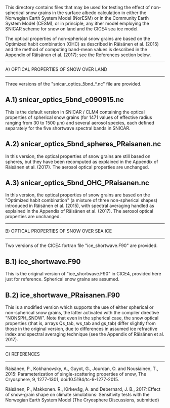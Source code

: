 
This directory contains files that may be used for testing the effect of
non-spherical snow grains in the surface albedo calculation in either 
the Norwegian Earth System Model (NorESM) or in the Community Earth System 
Model (CESM), or in principle, any ither model employing the SNICAR scheme
for snow on land and the CICE4 sea ice model.

The optical properties of non-spherical snow grains are based on the
Optimized habit combination (OHC) as described in Räisänen et al. (2015)
and the method of computing band-mean values is described in the Appendix of
Räisänen et al. (2017); see the References section below.

***************************************
A) OPTICAL PROPERTIES OF SNOW OVER LAND
***************************************

Three versions of the "snicar_optics_5bnd_*.nc" file are provided.

A.1) snicar_optics_5bnd_c090915.nc
----------------------------------
This is the default version in SNICAR / CLM4 containing the optical
properties of spherical snow grains (for 1471 values of effective radius
ranging from 30 to 1500 µm) and several aerosol species, each defined
separately for the five shortwave spectral bands in SNICAR.

A.2) snicar_optics_5bnd_spheres_PRaisanen.nc
--------------------------------------------
In this version, the optical properties of snow grains are still based
on spheres, but they have been recomputed as explained in the Appendix
of Räisänen et al. (2017). The aerosol optical properties are unchanged.

A.3) snicar_optics_5bnd_OHC_PRaisanen.nc
----------------------------------------
In this version, the optical properties of snow grains are based on
the "Optimized habit combination" (a mixture of three non-spherical shapes)
introduced in Räisänen et al. (2015), with spectral averaging handled
as explained in the Appendis of Räisänen et al. (2017). The aerosol optical 
properties are unchanged.


*******************************************
B) OPTICAL PROPERTIES OF SNOW OVER SEA ICE
*******************************************

Two versions of the CICE4 fortran file "ice_shortwave.F90" are provided.

B.1) ice_shortwave.F90 
--------------------------
This is the original version of "ice_shortwave.F90" in CICE4,
provided here just for reference. Spherical snow grains are assumed.

B.2) ice_shortwave_PRaisanen.F90
------------------------------
This is a modified version which supports the use of either spherical or 
non-spherical snow grains, the latter activated with the compiler directive 
"NONSPH_SNOW". Note that even in the spherical case, the snow optical
properties (that is, arrays Qs_tab, ws_tab and gs_tab) differ slightly
from those in the original version, due to differences in assumed
ice refractive index and spectral averaging technique (see the Appendix
of Räisänen et al. 2017).

*************
C) REFERENCES
*************

Räisänen, P., Kokhanovsky, A., Guyot, G., Jourdan, O. and Nousiainen, T., 2015:
Parameterization of single-scattering properties of snow, The Cryosphere, 9, 
1277-1301, doi:10.5194/tc-9-1277-2015.

Räisänen, P., Makkonen. R., Kirkevåg, A. and Debernard, J. B., 2017:
Effect of snow-grain shape on climate simulations: Sensitivity tests
with the Norwegian Earth System Model (The Cryosphere Discussions, submitted)
